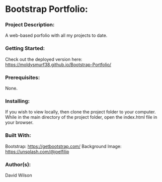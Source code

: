 # **Bootstrap Portfolio:**

### **Project Description:**

A web-based porfolio with all my projects to date.

### **Getting Started:**

Check out the deployed version here: https://moldysmurf38.github.io/Bootstrap-Portfolio/

### **Prerequisites:**

None.

### **Installing:**

If you wish to view locally, then clone the project folder to your computer. While in the main directory of the project folder, open the index.html file in your browser.

### **Built With:**

Bootstrap: https://getbootstrap.com/
Background Image: https://unsplash.com/@joelfilip

### **Author(s):**

David Wilson
